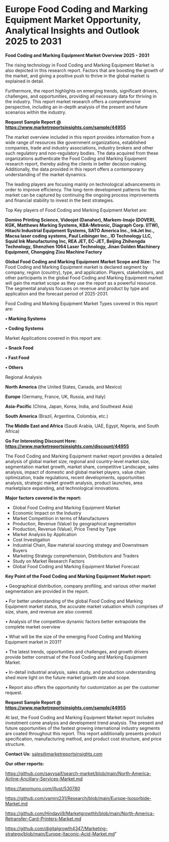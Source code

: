 # Europe Food Coding and Marking Equipment Market Opportunity, Analytical Insights and Outlook 2025 to 2031

<Strong> Food Coding and Marking Equipment Market Overview 2025 - 2031</strong>

The rising technology in Food Coding and Marking Equipment Market is also depicted in this research report. Factors that are boosting the growth of the market, and giving a positive push to thrive in the global market is explained in detail.

Furthermore, the report highlights on emerging trends, significant drivers, challenges, and opportunities, providing all necessary data for thriving in the industry. This report market research offers a comprehensive perspective, including an in-depth analysis of the present and future scenarios within the industry.

<strong>Request Sample Report @ <a href=https://www.marketreportsinsights.com/sample/44955>https://www.marketreportsinsights.com/sample/44955</a></strong>

The market overview included in this report provides information from a wide range of resources like government organizations, established companies, trade and industry associations, industry brokers and other such regulatory and non-regulatory bodies. The data acquired from these organizations authenticate the Food Coding and Marking Equipment research report, thereby aiding the clients in better decision making. Additionally, the data provided in this report offers a contemporary understanding of the market dynamics.

The leading players are focusing mainly on technological advancements in order to improve efficiency. The long-term development patterns for this market can be captured by continuing the ongoing process improvements and financial stability to invest in the best strategies.

Top Key players of Food Coding and Marking Equipment Market are:

<strong>Domino Printing Science, Videojet (Danaher), Markem-Imaje (DOVER), KGK, Matthews Marking Systems, KBA-Metronic, Diagraph Corp. (ITW), Hitachi Industrial Equipment Systems, SATO America Inc., InkJet Inc., Macsa laser coding systems, Paul Leibinger Inc., ID Technology LLC, Squid Ink Manufacturing Inc, REA JET, EC-JET, Beijing Zhihengda Technology, Shenzhen 1064 Laser Technology, Jinan Golden Machinery Equipment, Chongqing Zixu Machine Factory</strong>

<strong><b>Global Food Coding and Marking Equipment Market Scope and Size:</b></strong>
The Food Coding and Marking Equipment market is declared segment by company, region (country), type, and application. Players, stakeholders, and other participants in the global Food Coding and Marking Equipment market will gain the market scope as they use the report as a powerful resource. The segmental analysis focuses on revenue and product by type and application and the forecast period of 2025-2031.

Food Coding and Marking Equipment Market Types covered in this report are:

<strong>•  Marking Systems

•  Coding Systems</strong>

Market Applications covered in this report are:

<strong>•  Snack Food

•  Fast Food

•  Others</strong> 

Regional Analysis

<strong>North America</strong> (the United States, Canada, and Mexico)

<strong>Europe</strong> (Germany, France, UK, Russia, and Italy)

<strong>Asia-Pacific</strong> (China, Japan, Korea, India, and Southeast Asia)

<strong>South America</strong> (Brazil, Argentina, Colombia, etc.)

<strong>The Middle East and Africa</strong> (Saudi Arabia, UAE, Egypt, Nigeria, and South Africa)

<strong>Go For Interesting Discount Here: <a href=https://www.marketreportsinsights.com/discount/44955>https://www.marketreportsinsights.com/discount/44955</a></strong>

The Food Coding and Marking Equipment market report provides a detailed analysis of global market size, regional and country-level market size, segmentation market growth, market share, competitive Landscape, sales analysis, impact of domestic and global market players, value chain optimization, trade regulations, recent developments, opportunities analysis, strategic market growth analysis, product launches, area marketplace expanding, and technological innovations.

<strong><b>Major factors covered in the report:</b></strong>
<ul>
  <li>Global Food Coding and Marking Equipment Market </li>
  <li>Economic Impact on the Industry</li>
  <li>Market Competition in terms of Manufacturers</li>
  <li>Production, Revenue (Value) by geographical segmentation</li>
  <li>Production, Revenue (Value), Price Trend by Type</li>
  <li>Market Analysis by Application</li>
  <li>Cost Investigation</li>
  <li>Industrial Chain, Raw material sourcing strategy and Downstream Buyers</li>
  <li>Marketing Strategy comprehension, Distributors and Traders</li>
  <li>Study on Market Research Factors</li>
  <li>Global Food Coding and Marking Equipment Market Forecast</li>
</ul>

<strong><b>Key Point of the Food Coding and Marking Equipment Market report:</b></strong>

• Geographical distribution, company profiling, and various other market segmentation are provided in the report.

• For better understanding of the global Food Coding and Marking Equipment market status, the accurate market valuation which comprises of size, share, and revenue are also covered.

• Analysis of the competitive dynamic factors better extrapolate the complete market overview

• What will be the size of the emerging Food Coding and Marking Equipment market in 2031?

• The latest trends, opportunities and challenges, and growth drivers provide better construal of the Food Coding and Marking Equipment Market.

• In-detail industrial analysis, sales study, and production understanding shed more light on the future market growth rate and scope.

• Report also offers the opportunity for customization as per the customer request.

<strong>Request Sample Report @ <a href=https://www.marketreportsinsights.com/sample/44955>https://www.marketreportsinsights.com/sample/44955</a></strong>

At last, the Food Coding and Marking Equipment Market report includes investment come analysis and development trend analysis. The present and future opportunities of the fastest growing international industry segments are coated throughout this report. This report additionally presents product specification, manufacturing method, and product cost structure, and price structure.

<strong>Contact Us:</strong>
sales@marketreportsinsights.com

<strong>Our other reports:</strong>

<a href=https://github.com/sayysaif/search-market/blob/main/North-America-Airline-Ancillary-Services-Market.md>https://github.com/sayysaif/search-market/blob/main/North-America-Airline-Ancillary-Services-Market.md</a>

<a href=https://tanomuno.com/illust/530780>https://tanomuno.com/illust/530780</a>

<a href=https://github.com/yamini231/Research/blob/main/Europe-Isosorbide-Market.md>https://github.com/yamini231/Research/blob/main/Europe-Isosorbide-Market.md</a>

<a href=https://github.com/Hindavii9/Marketgrowthh/blob/main/North-America-Retransfer-Card-Printers-Market.md>https://github.com/Hindavii9/Marketgrowthh/blob/main/North-America-Retransfer-Card-Printers-Market.md</a>

<a href=https://github.com/digitalgrowth4347/Marketing-strategy/blob/main/Europe-Itaconic-Acid-Market.md>https://github.com/digitalgrowth4347/Marketing-strategy/blob/main/Europe-Itaconic-Acid-Market.md</a>"
